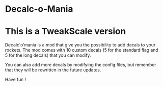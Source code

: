 # Decalc-o-Mania
# This is a TweakScale version
Decalc'o'mania is a mod that give you the possibility to add decals to your rockets.
The mod comes with 10 custom decals (5 for the standard flag and 5 for the long decals) that you can modify.

You can also add more decals by modifying the config files, but remember that they will be rewritten in the future updates.

Have fun !
